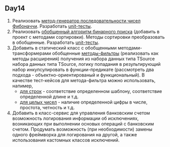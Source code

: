 Day14
---
1.  Реализовать [метод-генератор последовательности чисел Фибоначчи](https://github.com/RomanGutovec/NET1.A.2018.Gutovec.14/blob/master/FibonacciLib/Fibonacci.cs). 
Разработать [unit-тесты](https://github.com/RomanGutovec/NET1.A.2018.Gutovec.14/blob/master/FibonacciLib.Tests/FibonacciLibTest.cs).
2.  Реализовать [обобщенный алгоритм бинарного поиска](https://github.com/RomanGutovec/NET1.A.2018.Gutovec.1/blob/master/Algorithms/BinarySearchAlgorithm.cs) (добавить в проект с методами сортировки). 
Методы сортировки преобразовать в обобщенные. Разработать [unit-тесты](https://github.com/RomanGutovec/NET1.A.2018.Gutovec.1/blob/master/NET1.A.2018.Gutovec.1.NUnitTests/BinarySearchAlgorithmTests.cs).
3.  Добавить в статический класс с обобщенными методами-трансформерами обобщенные [методы-фильтры](https://github.com/RomanGutovec/NET1.A.2018.Gutovec.4/blob/master/Algorithms/ExtensionTransformerCommon.cs) (реализовать как методы расширения) получения из набора данных типа TSource набора данных типа TSource, логику попадания в результирующий набор инкупсулировать в функции-предикате (рассмотреть два подхода - объектно-ориентированый и функциональный). В качестве тест-кейсов для метода-фильтра можно использовать, напимер,
    * [для строк](https://github.com/RomanGutovec/NET1.A.2018.Gutovec.4/blob/master/Algorithms.NUnit.Tests/Helpers/PredicatesForStrings.cs) - соответствие определенном шаблону, соответствие определенной длине и т.д.
    * [для целых чисел](https://github.com/RomanGutovec/NET1.A.2018.Gutovec.4/blob/master/Algorithms.NUnit.Tests/Helpers/PredicatesForDigits.cs) - наличие определенной цифры в числе, простота, четность и т.д.
4.  Добавить в класс-сервис для управления банковским счетом возможность логирования информации об исключениях, 
возникающих при выполнении основых операций с банковским счетом. Продумать возможность (при необходимости) замены одного фреймворка 
для логирования на другой, а также использования кастомных классов исключений.

